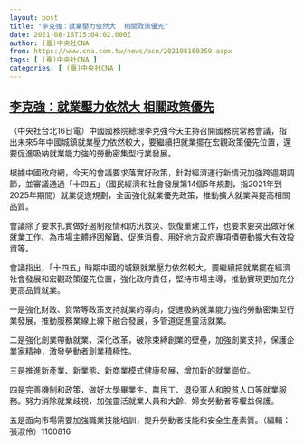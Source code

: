```yaml
---
layout: post
title: "李克強：就業壓力依然大  相關政策優先"
date: 2021-08-16T15:04:02.000Z
author: (臺)中央社CNA
from: https://www.cna.com.tw/news/acn/202108160359.aspx
tags: [ (臺)中央社CNA ]
categories: [ (臺)中央社CNA ]
---
```

<!--1629126242000-->
[李克強：就業壓力依然大  相關政策優先](https://www.cna.com.tw/news/acn/202108160359.aspx)
------

<div>
<div></div><div class="paragraph"><p>（中央社台北16日電）中國國務院總理李克強今天主持召開國務院常務會議，指出未來5年中國城鎮就業壓力依然較大，要繼續把就業擺在宏觀政策優先位置，還要促進吸納就業能力強的勞動密集型行業發展。</p><p>根據中國政府網，今天的會議要求落實好政策，針對經濟運行新情況加強跨週期調節，並審議通過「十四五」（國民經濟和社會發展第14個5年規劃，指2021年到2025年期間）就業促進規劃，全面強化就業優先政策，推動擴大就業與提高相關品質。</p><p>會議除了要求扎實做好遏制疫情和防汛救災、恢復重建工作，也要求要突出做好保就業工作、為市場主體紓困解難、促進消費、用好地方政府專項債帶動擴大有效投資等。</p><p>會議指出，「十四五」時期中國的城鎮就業壓力依然較大，要繼續把就業擺在經濟社會發展和宏觀政策優先位置，強化政府責任，堅持市場主導，推動實現更加充分更高品質就業。</p><p>一是強化財政、貨幣等政策支持就業的導向，促進吸納就業能力強的勞動密集型行業發展，推動服務業線上線下融合發展，多管道促進靈活就業。</p><p>二是強化創業帶動就業，深化改革，破除束縛創業的壁壘，加強創業支持，保護企業家精神，激發勞動者創業積極性。</p><p>三是推進新產業、新業態、新商業模式健康發展，增加新的就業崗位。</p><p>四是完善機制和政策，做好大學畢業生、農民工、退役軍人和脫貧人口等就業服務。努力消除就業歧視，加強靈活就業人員和大齡、婦女勞動者等權益保護。</p><p>五是面向市場需要加強職業技能培訓，提升勞動者技能和安全生產素質。（編輯：張淑伶）1100816</p></div>
</div>
